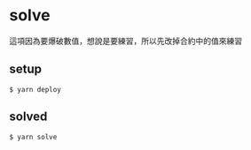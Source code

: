 # solve

這項因為要爆破數值，想說是要練習，所以先改掉合約中的值來練習

## setup

```shell
$ yarn deploy
```

## solved

```shell
$ yarn solve
```